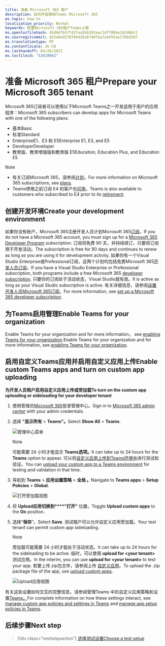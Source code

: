 ```yaml
---
title: 准备 Microsoft 365 租户
description: 如何开始使用Teams Microsoft 365
ms.topic: how-to
localization_priority: Normal
keywords: 配置Microsoft 365租户Teams上载
ms.openlocfilehash: 45d6dfb57fd2faa5bb303aac1dff86be142d0dc2
ms.sourcegitcommit: 825abed2f8784d2bab7407ba7a4455ae17bbd28f
ms.translationtype: MT
ms.contentlocale: zh-CN
ms.lasthandoff: 04/26/2021
ms.locfileid: "52019942"
---
```

# <a name="prepare-your-microsoft-365-tenant"></a><span data-ttu-id="ff05a-104">准备 Microsoft 365 租户</span><span class="sxs-lookup"><span data-stu-id="ff05a-104">Prepare your Microsoft 365 tenant</span></span>

<span data-ttu-id="ff05a-105">Microsoft 365订阅者可以使用以下Microsoft Teams之一开发适用于用户的应用程序：</span><span class="sxs-lookup"><span data-stu-id="ff05a-105">Microsoft 365 subscribers can develop apps for Microsoft Teams with one of the following plans:</span></span>

* <span data-ttu-id="ff05a-106">基本</span><span class="sxs-lookup"><span data-stu-id="ff05a-106">Basic</span></span>
* <span data-ttu-id="ff05a-107">标准</span><span class="sxs-lookup"><span data-stu-id="ff05a-107">Standard</span></span>
* <span data-ttu-id="ff05a-108">EnterpriseE1、E3 和 E5</span><span class="sxs-lookup"><span data-stu-id="ff05a-108">Enterprise E1, E3, and E5</span></span>
* <span data-ttu-id="ff05a-109">Developer</span><span class="sxs-lookup"><span data-stu-id="ff05a-109">Developer</span></span>
* <span data-ttu-id="ff05a-110">教育版、教育增强版和教育版 E5</span><span class="sxs-lookup"><span data-stu-id="ff05a-110">Education, Education Plus, and Education E5</span></span>

> [!NOTE]
> * <span data-ttu-id="ff05a-111">有关订阅Microsoft 365，请参阅[计划](https://products.office.com/business/compare-more-office-365-for-business-plans)。</span><span class="sxs-lookup"><span data-stu-id="ff05a-111">For more information on Microsoft 365 subscriptions, see [plans](https://products.office.com/business/compare-more-office-365-for-business-plans).</span></span>
> * <span data-ttu-id="ff05a-112">Teams停用之前订阅 E4 的客户也[可用](https://support.office.com//article/important-information-for-office-365-enterprise-e4-customers-f9572348-43a2-43fa-a3d8-3b6c9c042147)。</span><span class="sxs-lookup"><span data-stu-id="ff05a-112">Teams is also available to customers who subscribed to E4 prior to its [retirement](https://support.office.com//article/important-information-for-office-365-enterprise-e4-customers-f9572348-43a2-43fa-a3d8-3b6c9c042147).</span></span>

## <a name="create-your-development-environment"></a><span data-ttu-id="ff05a-113">创建开发环境</span><span class="sxs-lookup"><span data-stu-id="ff05a-113">Create your development environment</span></span>

<span data-ttu-id="ff05a-114">如果你没有帐户，Microsoft 365注册开发人员计划Microsoft 365[订阅](https://developer.microsoft.com/microsoft-365/dev-program)。</span><span class="sxs-lookup"><span data-stu-id="ff05a-114">If you do not have a Microsoft 365 account, you must sign up for a [Microsoft 365 Developer Program](https://developer.microsoft.com/microsoft-365/dev-program) subscription.</span></span> <span data-ttu-id="ff05a-115">订阅将免费 90 天，并持续续订，只要将订阅用于开发活动。</span><span class="sxs-lookup"><span data-stu-id="ff05a-115">The subscription is free for 90 days and continues to renew as long as you are using it for development activity.</span></span> <span data-ttu-id="ff05a-116">如果你有一个Visual Studio Enterprise或Professional订阅，这两个计划均包括免费Microsoft 365[开发人员订阅](https://aka.ms/MyVisualStudioBenefits)。</span><span class="sxs-lookup"><span data-stu-id="ff05a-116">If you have a Visual Studio Enterprise or Professional subscription, both programs include a free Microsoft 365 [developer subscription](https://aka.ms/MyVisualStudioBenefits).</span></span> <span data-ttu-id="ff05a-117">只要你的订阅处于活动状态，Visual Studio就有效。</span><span class="sxs-lookup"><span data-stu-id="ff05a-117">It is active as long as your Visual Studio subscription is active.</span></span> <span data-ttu-id="ff05a-118">有关详细信息，请参阅[设置开发人员Microsoft 365订阅](https://docs.microsoft.com/office/developer-program/office-365-developer-program-get-started)。</span><span class="sxs-lookup"><span data-stu-id="ff05a-118">For more information, see [set up a Microsoft 365 developer subscription](https://docs.microsoft.com/office/developer-program/office-365-developer-program-get-started).</span></span>

## <a name="enable-teams-for-your-organization"></a><span data-ttu-id="ff05a-119">为Teams启用管理</span><span class="sxs-lookup"><span data-stu-id="ff05a-119">Enable Teams for your organization</span></span>

<span data-ttu-id="ff05a-120">Enable Teams for your organization and for more information， see [enabling Teams for your organization](/microsoftteams/enable-features-office-365).</span><span class="sxs-lookup"><span data-stu-id="ff05a-120">Enable Teams for your organization and for more information, see [enabling Teams for your organization](/microsoftteams/enable-features-office-365).</span></span>

## <a name="enable-custom-teams-apps-and-turn-on-custom-app-uploading"></a><span data-ttu-id="ff05a-121">启用自定义Teams应用并启用自定义应用上传</span><span class="sxs-lookup"><span data-stu-id="ff05a-121">Enable custom Teams apps and turn on custom app uploading</span></span>

<span data-ttu-id="ff05a-122">**为开发人员租户启用自定义应用上传或旁加载**</span><span class="sxs-lookup"><span data-stu-id="ff05a-122">**To turn on the custom app uploading or sideloading for your developer tenant**</span></span>

1. <span data-ttu-id="ff05a-123">使用管理员[Microsoft 365](https://admin.microsoft.com/Adminportal/Home?source=applauncher#/homepage#/)登录管理中心。</span><span class="sxs-lookup"><span data-stu-id="ff05a-123">Sign in to [Microsoft 365 admin center](https://admin.microsoft.com/Adminportal/Home?source=applauncher#/homepage#/) with your admin credentials.</span></span>

2. <span data-ttu-id="ff05a-124">选择 **"显示所有**  >  **Teams"。**</span><span class="sxs-lookup"><span data-stu-id="ff05a-124">Select **Show All** > **Teams**.</span></span>

    ![管理中心菜单](~/assets/images/prepare-test-tenant/admin-center.png)

    > [!Note]
    > <span data-ttu-id="ff05a-126">可能需要 24 小时才能显示 **Teams选项。**</span><span class="sxs-lookup"><span data-stu-id="ff05a-126">It can take up to 24 hours for the **Teams** option to appear.</span></span> <span data-ttu-id="ff05a-127">可以将[自定义应用上传到Teams环境中](/microsoftteams/upload-custom-apps#validate)进行测试和验证。</span><span class="sxs-lookup"><span data-stu-id="ff05a-127">You can [upload your custom app to a Teams environment](/microsoftteams/upload-custom-apps#validate) for testing and validation in that time.</span></span>

3. <span data-ttu-id="ff05a-128">导航到 **Teams**  >  **应用设置策略**  >  **全局 。**</span><span class="sxs-lookup"><span data-stu-id="ff05a-128">Navigate to **Teams apps** > **Setup Policies** > **Global**.</span></span>

   ![打开旁加载视图](~/assets/images/prepare-test-tenant/turn-on-sideload.png)

4. <span data-ttu-id="ff05a-130">将 **Upload应用切换到\*\*\*\*"打开"** 位置。</span><span class="sxs-lookup"><span data-stu-id="ff05a-130">Toggle **Upload custom apps** to the **On** position.</span></span>

5. <span data-ttu-id="ff05a-131">选择“**保存**”。</span><span class="sxs-lookup"><span data-stu-id="ff05a-131">Select **Save**.</span></span> <span data-ttu-id="ff05a-132">测试租户可以允许自定义应用旁加载。</span><span class="sxs-lookup"><span data-stu-id="ff05a-132">Your test tenant can permit custom app sideloading.</span></span>

    > [!Note]
    > <span data-ttu-id="ff05a-133">旁加载可能需要 24 小时才能处于活动状态。</span><span class="sxs-lookup"><span data-stu-id="ff05a-133">It can take up to 24 hours for the sideloading to be active.</span></span> <span data-ttu-id="ff05a-134">临时，可以使用 **upload for \<your tenant>** 测试应用。</span><span class="sxs-lookup"><span data-stu-id="ff05a-134">In the interim, you can use **upload for \<your tenant>** to test your app.</span></span> <span data-ttu-id="ff05a-135">若要上传.zip包文件，请参阅上传 [自定义应用](/microsoftteams/upload-custom-apps#upload)。</span><span class="sxs-lookup"><span data-stu-id="ff05a-135">To upload the .zip package file of the app, see [upload custom apps](/microsoftteams/upload-custom-apps#upload).</span></span>

    ![Upload应用视图](~/assets/images/prepare-test-tenant/upload-for-contoso.png)

<span data-ttu-id="ff05a-137">有关这些设置如何交互的完整信息，请参阅管理[](https://docs.microsoft.com/microsoftteams/teams-custom-app-policies-and-settings)Teams 中的自定义应用策略和设置[Teams。](https://docs.microsoft.com/microsoftteams/teams-app-setup-policies)</span><span class="sxs-lookup"><span data-stu-id="ff05a-137">For complete information on how these settings interact, see [manage custom app policies and settings in Teams](https://docs.microsoft.com/microsoftteams/teams-custom-app-policies-and-settings) and [manage app setup policies in Teams](https://docs.microsoft.com/microsoftteams/teams-app-setup-policies).</span></span>

## <a name="next-step"></a><span data-ttu-id="ff05a-138">后续步骤</span><span class="sxs-lookup"><span data-stu-id="ff05a-138">Next step</span></span>

> [!div class="nextstepaction"] 
> [<span data-ttu-id="ff05a-139">选择测试设置</span><span class="sxs-lookup"><span data-stu-id="ff05a-139">Choose a test setup</span></span>](~/concepts/build-and-test/debug.md)

